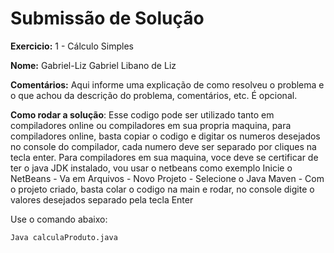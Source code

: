 # Submissão de Solução

**Exercicio:** 1 - Cálculo Simples

**Nome:** Gabriel-Liz   Gabriel Libano de Liz

**Comentários:** Aqui informe uma explicação de como resolveu o problema e o que achou da descrição do problema, comentários, etc. É opcional.

**Como rodar a solução**: 
Esse codigo pode ser utilizado tanto em compiladores online ou compiladores em sua propria maquina, para compiladores online, basta copiar o codigo
e digitar os numeros desejados no console do compilador, cada numero deve ser separado por cliques na tecla enter.
Para compiladores em sua maquina, voce deve se certificar de ter o java JDK instalado, vou usar o netbeans como exemplo
Inicie o NetBeans - Va em Arquivos - Novo Projeto - Selecione o Java Maven - Com o projeto criado, basta colar o codigo na main e rodar, no console
digite o valores desejados separado pela tecla Enter

Use o comando abaixo: 
```bash
Java calculaProduto.java
```
